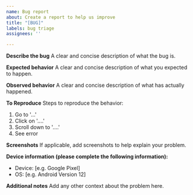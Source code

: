 ```yaml
---
name: Bug report
about: Create a report to help us improve
title: "[BUG]"
labels: bug triage
assignees: ''

---
```


**Describe the bug**
A clear and concise description of what the bug is.

**Expected behavior**
A clear and concise description of what you expected to happen.

**Observed behavior**
A clear and concise description of what has actually happened.

**To Reproduce**
Steps to reproduce the behavior:
1. Go to '...'
2. Click on '....'
3. Scroll down to '....'
4. See error

**Screenshots**
If applicable, add screenshots to help explain your problem.

**Device information (please complete the following information):**
 - Device: [e.g. Google Pixel]
 - OS: [e.g. Android Version 12]

**Additional notes**
Add any other context about the problem here.
